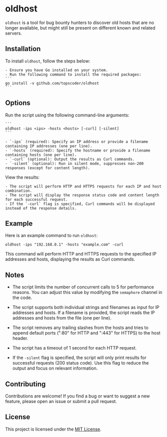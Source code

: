 # oldhost

`oldhost` is a tool for bug bounty hunters to discover old hosts that are no longer available, but might still be present on different known and related servers.

## Installation

To install `oldhost`, follow the steps below:

    - Ensure you have Go installed on your system.
    - Run the following command to install the required packages:
    ```
    go install -v github.com/topscoder/oldhost
    ```

## Options
Run the script using the following command-line arguments:

    ```
    oldhost -ips <ips> -hosts <hosts> [-curl] [-silent]
    ```

    - `-ips` (required): Specify an IP address or provide a filename containing IP addresses (one per line).
    - `-hosts` (required): Specify the hostname or provide a filename containing hosts (one per line).
    - `-curl` (optional): Output the results as Curl commands.
    - `-silent` (optional): Run in silent mode, suppresses non-200 responses (except for content length).

View the results:

    - The script will perform HTTP and HTTPS requests for each IP and host combination.
    - The script will display the response status code and content length for each successful request.
    - If the `-curl` flag is specified, Curl commands will be displayed instead of the response details.

## Example

Here is an example command to run `oldhost`:

```
oldhost -ips "192.168.0.1" -hosts "example.com" -curl
```

This command will perform HTTP and HTTPS requests to the specified IP addresses and hosts, displaying the results as Curl commands.

## Notes

- The script limits the number of concurrent calls to 5 for performance reasons. You can adjust this value by modifying the `semaphore` channel in the code.

- The script supports both individual strings and filenames as input for IP addresses and hosts. If a filename is provided, the script reads the IP addresses and hosts from the file (one per line).

- The script removes any trailing slashes from the hosts and tries to append default ports (":80" for HTTP and ":443" for HTTPS) to the host header.

- The script has a timeout of 1 second for each HTTP request.

- If the `-silent` flag is specified, the script will only print results for successful requests (200 status code). Use this flag to reduce the output and focus on relevant information.

## Contributing

Contributions are welcome! If you find a bug or want to suggest a new feature, please open an issue or submit a pull request.

## License

This project is licensed under the [MIT License](LICENSE).
